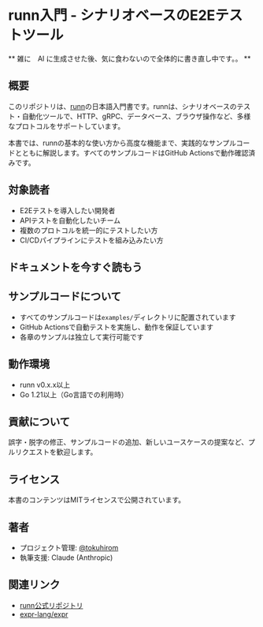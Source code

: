 # runn入門 - シナリオベースのE2Eテストツール

** 雑に　AI に生成させた後、気に食わないので全体的に書き直し中です。。 **

## 概要

このリポジトリは、[runn](https://github.com/k1LoW/runn)の日本語入門書です。runnは、シナリオベースのテスト・自動化ツールで、HTTP、gRPC、データベース、ブラウザ操作など、多様なプロトコルをサポートしています。

本書では、runnの基本的な使い方から高度な機能まで、実践的なサンプルコードとともに解説します。すべてのサンプルコードはGitHub Actionsで動作確認済みです。

## 対象読者

- E2Eテストを導入したい開発者
- APIテストを自動化したいチーム
- 複数のプロトコルを統一的にテストしたい方
- CI/CDパイプラインにテストを組み込みたい方

## ドキュメントを今すぐ読もう


## サンプルコードについて

- すべてのサンプルコードは`examples/`ディレクトリに配置されています
- GitHub Actionsで自動テストを実施し、動作を保証しています
- 各章のサンプルは独立して実行可能です

## 動作環境

- runn v0.x.x以上
- Go 1.21以上（Go言語での利用時）

## 貢献について

誤字・脱字の修正、サンプルコードの追加、新しいユースケースの提案など、プルリクエストを歓迎します。

## ライセンス

本書のコンテンツはMITライセンスで公開されています。

## 著者

- プロジェクト管理: [@tokuhirom](https://github.com/tokuhirom)
- 執筆支援: Claude (Anthropic)

## 関連リンク

- [runn公式リポジトリ](https://github.com/k1LoW/runn)
- [expr-lang/expr](https://expr-lang.org/)
